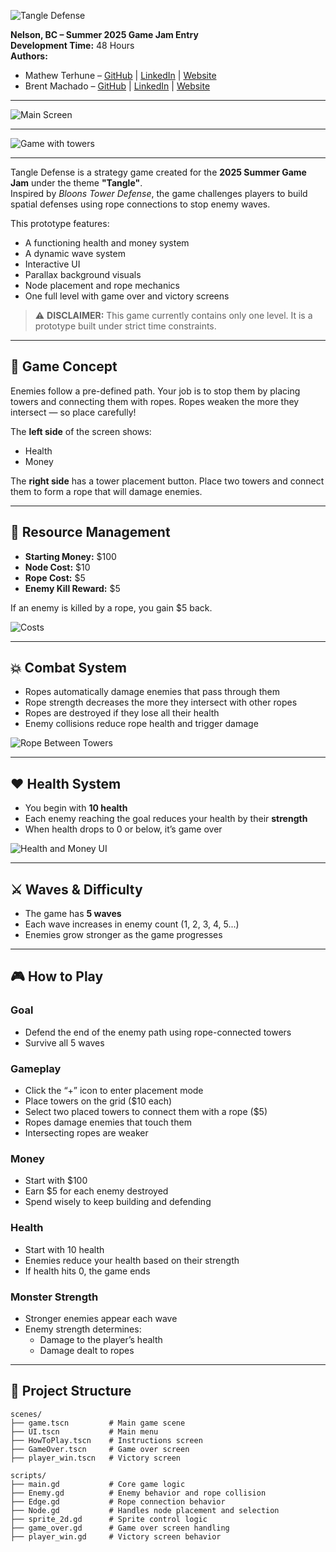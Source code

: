 ![Tangle Defense](./images/Tangle-Defense-logo.png)

**Nelson, BC – Summer 2025 Game Jam Entry**  
**Development Time:** 48 Hours  
**Authors:**  
- Mathew Terhune – [GitHub](https://github.com/mathewterhune) | [LinkedIn](https://www.linkedin.com/in/mathew-terhune-b07749235/) | [Website](https://mathewterhune.me/) 
- Brent Machado – [GitHub](https://github.com/bmachado18) | [LinkedIn](https://www.linkedin.com/in/brent-machado/) | [Website](https://bmachado18.github.io)

---

![Main Screen](./images/Main-screen.png)

---

![Game with towers](./images/game-with-towers.png)

---

Tangle Defense is a strategy game created for the **2025 Summer Game Jam** under the theme **"Tangle"**.  
Inspired by *Bloons Tower Defense*, the game challenges players to build spatial defenses using rope connections to stop enemy waves.

This prototype features:
- A functioning health and money system
- A dynamic wave system
- Interactive UI
- Parallax background visuals
- Node placement and rope mechanics
- One full level with game over and victory screens

> ⚠️ **DISCLAIMER:** This game currently contains only one level. It is a prototype built under strict time constraints.

---

## 🧠 Game Concept

Enemies follow a pre-defined path. Your job is to stop them by placing towers and connecting them with ropes. Ropes weaken the more they intersect — so place carefully!

The **left side** of the screen shows:
- Health
- Money

The **right side** has a tower placement button. Place two towers and connect them to form a rope that will damage enemies.

---

## 🧮 Resource Management

- **Starting Money:** $100  
- **Node Cost:** $10  
- **Rope Cost:** $5  
- **Enemy Kill Reward:** $5  

If an enemy is killed by a rope, you gain $5 back.

![Costs](./images/Costs.png)

---

## 💥 Combat System

- Ropes automatically damage enemies that pass through them
- Rope strength decreases the more they intersect with other ropes
- Ropes are destroyed if they lose all their health
- Enemy collisions reduce rope health and trigger damage

![Rope Between Towers](./images/towers-placed-with-rope.png)

---

## ❤️ Health System

- You begin with **10 health**
- Each enemy reaching the goal reduces your health by their **strength**
- When health drops to 0 or below, it’s game over

![Health and Money UI](./images/HP-MONEY.png)

---

## ⚔️ Waves & Difficulty

- The game has **5 waves**
- Each wave increases in enemy count (1, 2, 3, 4, 5...)
- Enemies grow stronger as the game progresses

---

## 🎮 How to Play

### Goal
- Defend the end of the enemy path using rope-connected towers
- Survive all 5 waves

### Gameplay
- Click the “+” icon to enter placement mode
- Place towers on the grid ($10 each)
- Select two placed towers to connect them with a rope ($5)
- Ropes damage enemies that touch them
- Intersecting ropes are weaker

### Money
- Start with $100
- Earn $5 for each enemy destroyed
- Spend wisely to keep building and defending

### Health
- Start with 10 health
- Enemies reduce your health based on their strength
- If health hits 0, the game ends

### Monster Strength
- Stronger enemies appear each wave
- Enemy strength determines:
  - Damage to the player’s health
  - Damage dealt to ropes

---

## 📁 Project Structure

```text
scenes/
├── game.tscn         # Main game scene
├── UI.tscn           # Main menu
├── HowToPlay.tscn    # Instructions screen
├── GameOver.tscn     # Game over screen
├── player_win.tscn   # Victory screen

scripts/
├── main.gd           # Core game logic
├── Enemy.gd          # Enemy behavior and rope collision
├── Edge.gd           # Rope connection behavior
├── Node.gd           # Handles node placement and selection
├── sprite_2d.gd      # Sprite control logic
├── game_over.gd      # Game over screen handling
├── player_win.gd     # Victory screen behavior
```
